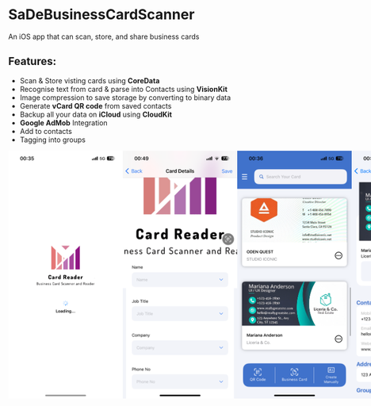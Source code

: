 # SaDeBusinessCardScanner
An iOS app that can scan, store, and share business cards

## Features:
- Scan & Store visting cards using **CoreData**
- Recognise text from card & parse into Contacts using **VisionKit**
- Image compression to save storage by converting to binary data
- Generate **vCard QR code** from saved contacts
- Backup all your data on **iCloud** using **CloudKit**
- **Google AdMob** Integration
- Add to contacts 
- Tagging into groups


<div style="display: flex; justify-content: space-between;">
    <img src="IMG_5758.PNG" alt="Alt text for Image 1" height = 500px>
    <img src="IMG_5762.PNG" alt="Alt text for Image 2" height = 500px>
    <img src="IMG_5759.PNG" alt="Alt text for Image 2" height = 500px>
    <img src="IMG_5761.PNG" alt="Alt text for Image 2" height = 500px>
</div>



